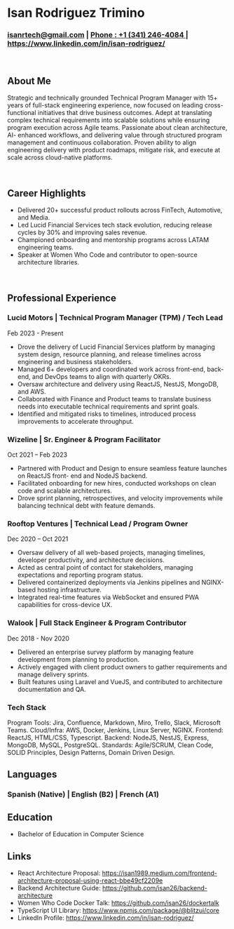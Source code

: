 # Isan Rodriguez Trimino
###  isanrtech@gmail.com | <a href="tel:+13412464084">Phone : +1 (341) 246-4084 </a> | https://www.linkedin.com/in/isan-rodriguez/

<br/>

## About Me
Strategic and technically grounded Technical Program Manager with 15+ years of full-stack
engineering experience, now focused on leading cross-functional initiatives that drive business
outcomes. Adept at translating complex technical requirements into scalable solutions while
ensuring program execution across Agile teams. Passionate about clean architecture, AI-
enhanced workflows, and delivering value through structured program management and
continuous collaboration. Proven ability to align engineering delivery with product roadmaps,
mitigate risk, and execute at scale across cloud-native platforms.

<br/>

## Career Highlights
- Delivered 20+ successful product rollouts across FinTech, Automotive, and Media.
- Led Lucid Financial Services tech stack evolution, reducing release cycles by 30% and improving sales revenue.
- Championed onboarding and mentorship programs across LATAM engineering teams.
- Speaker at Women Who Code and contributor to open-source architecture libraries.

<br/>

## Professional Experience

### Lucid Motors | Technical Program Manager (TPM) / Tech Lead
Feb 2023 - Present

- Drove the delivery of Lucid Financial Services platform by managing system design, resource
planning, and release timelines across engineering and business stakeholders.
- Managed 6+ developers and coordinated work across front-end, back-end, and DevOps
teams to align with quarterly OKRs.
- Oversaw architecture and delivery using ReactJS, NestJS, MongoDB, and AWS.
- Collaborated with Finance and Product teams to translate business needs into executable
technical requirements and sprint goals.
- Identified and mitigated risks to timelines, introduced process improvements to accelerate
throughput.


### Wizeline | Sr. Engineer &amp; Program Facilitator
Oct 2021 – Feb 2023

- Partnered with Product and Design to ensure seamless feature launches on ReactJS front-
end and NodeJS backend.
- Facilitated onboarding for new hires, conducted workshops on clean code and scalable
architectures.
- Drove sprint planning, retrospectives, and velocity improvements while balancing technical
debt with feature demands.

### Rooftop Ventures | Technical Lead / Program Owner
Dec 2020 – Oct 2021

- Oversaw delivery of all web-based projects, managing timelines, developer productivity, and
architecture decisions.
- Acted as central point of contact for stakeholders, managing expectations and reporting
program status.
- Delivered containerized deployments via Jenkins pipelines and NGINX-based hosting
infrastructure.
- Integrated real-time features via WebSocket and ensured PWA capabilities for cross-device
UX.

### Walook | Full Stack Engineer &amp; Program Contributor
Dec 2018 - Nov 2020

- Delivered an enterprise survey platform by managing feature development from planning to
production.
- Actively engaged with client product owners to gather requirements and manage delivery
sprints.
- Built features using Laravel and VueJS, and contributed to architecture documentation and
QA.

### Tech Stack
Program Tools: Jira, Confluence, Markdown, Miro, Trello, Slack, Microsoft Teams.
Cloud/Infra: AWS, Docker, Jenkins, Linux Server, NGINX.
Frontend: ReactJS, HTML/CSS, Typescript.
Backend: NodeJS, NestJS, Express, MongoDB, MySQL, PostgreSQL.
Standards: Agile/SCRUM, Clean Code, SOLID Principles, Design Patterns, Domain Driven Design.

## Languages

### Spanish (Native) | English (B2) | French (A1)


## Education
- Bachelor of Education in Computer Science

## Links

- React Architecture Proposal: https://isan1989.medium.com/frontend-architecture-proposal-using-react-bbe49cf2209e
- Backend Architecture Guide: https://github.com/isan26/backend-architecture
- Women Who Code Docker Talk: https://github.com/isan26/dockertalk
- TypeScript UI Library: https://www.npmjs.com/package/@blitzui/core
- LinkedIn Profile: https://www.linkedin.com/in/isan-rodriguez/
